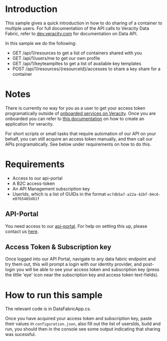 # Introduction 
This sample gives a quick introduction in how to do sharing of a container to multiple users. For full documentation of the API calls to Veracity Data Fabric, refer to [dev.veracity.com](https://developer.veracity.com/doc/data-fabric-api#overview-0) for documentation on Data API.

In this sample we do the following:
- GET /api/1/resources to get a list of containers shared with you
- GET /api/1/users/me to get our own profile
- GET /api/1/keyteampltes to get a list of available key templates
- POST /api/1/resources/{resourceId}/accesses to share a key share for a container



# Notes
There is currently no way for you as a user to get your access token programatically outside of [onboarded services on Veracity](https://developer.veracity.com/doc/onboarding-a-service). Once you are onboarded you can refer to [this documentation](https://developer.veracity.com/doc/create-veracity-app) on how to create an application for veracity.

For short scripts or small tasks that require automation of our API on your behalf, you can still acquire an access token manually, and then call our APIs programatically. See below under requirements on how to do this.


# Requirements
- Access to our api-portal
- A B2C access-token
- An API Management subscription key
- UserIds, which is a list of GUIDs in the format `ec7db5a7-a22a-42bf-84c6-e0765465d81f`

## API-Portal
You need access to our [api-portal](https://api-portal.veracity.com/). For help on setting this up, please contact us [here](https://services.veracity.com/form/SupportAnonymous).

## Access Token & Subscription key
Once logged into our API Portal, navigate to any data fabric endpoint and try them out, this will prompt a login with our identity provider, and post-login you will be able to see your access token and subscription key (press the little 'eye' icon near the subscription key and access token text-fields).


# How to run this sample
The relevant code is in DataFabricApp.cs. 

Once you have acquired your access token and subscription key, paste their values in `configuration.json`, also fill out the list of usersIds,  build and run, you should then in the console see some output indicating that sharing was sucessful.
